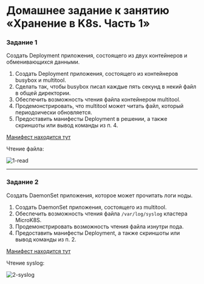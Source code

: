 # Домашнее задание к занятию «Хранение в K8s. Часть 1»

### Задание 1 

Создать Deployment приложения, состоящего из двух контейнеров и обменивающихся данными.

1. Создать Deployment приложения, состоящего из контейнеров busybox и multitool.
2. Сделать так, чтобы busybox писал каждые пять секунд в некий файл в общей директории.
3. Обеспечить возможность чтения файла контейнером multitool.
4. Продемонстрировать, что multitool может читать файл, который периодоически обновляется.
5. Предоставить манифесты Deployment в решении, а также скриншоты или вывод команды из п. 4.

[Манифест находится тут](tmp/microk8s-volumes/microk8s-volume-1.yml)

Чтение файла:

![1-read](https://github.com/malkops/nah/assets/44001733/03b7a990-5411-4ece-89f4-3b6a00a1c977)

------

### Задание 2

Создать DaemonSet приложения, которое может прочитать логи ноды.

1. Создать DaemonSet приложения, состоящего из multitool.
2. Обеспечить возможность чтения файла `/var/log/syslog` кластера MicroK8S.
3. Продемонстрировать возможность чтения файла изнутри пода.
4. Предоставить манифесты Deployment, а также скриншоты или вывод команды из п. 2.

[Манифест находится тут](tmp/microk8s-volumes/microk8s-volume-2.yml)

Чтение syslog:

![2-syslog](https://github.com/malkops/nah/assets/44001733/36a0c4e7-bf80-4137-ba02-7b455902236d)
